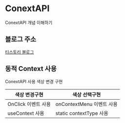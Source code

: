 # ConextAPI

ConextAPI 개념 이해하기

## 블로그 주소

[티스토리 블로그](https://sycdev.tistory.com/)

## 동적 Context 사용

ConextAPI 사용 색상 변경 구현

| 색상 변경구현       | 색상 선택구현             |
| ------------------- | ------------------------- |
| OnClick 이벤트 사용 | onContextMenu 이벤트 사용 |
| useContext 사용     | static contextType 사용   |
